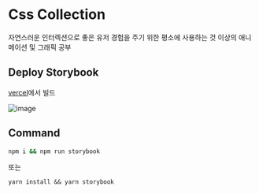 # Css Collection

자연스러운 인터렉션으로 좋은 유저 경험을 주기 위한 평소에 사용하는 것 이상의 애니메이션 및 그래픽 공부

## Deploy Storybook

[vercel](https://css-collection-git-main.jungkyuhyun.vercel.app/)에서 빌드

![image](https://user-images.githubusercontent.com/42884032/103372957-e2b7eb80-4b16-11eb-94fc-a1459210b8f7.png)

## Command

```bash
npm i && npm run storybook
```

또는

```
yarn install && yarn storybook
```
